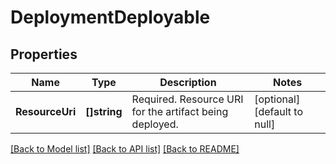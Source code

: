 # DeploymentDeployable

## Properties
Name | Type | Description | Notes
------------ | ------------- | ------------- | -------------
**ResourceUri** | **[]string** | Required. Resource URI for the artifact being deployed. | [optional] [default to null]

[[Back to Model list]](../README.md#documentation-for-models) [[Back to API list]](../README.md#documentation-for-api-endpoints) [[Back to README]](../README.md)


